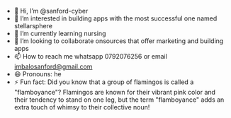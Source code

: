 - 👋 Hi, I’m @sanford-cyber
- 👀 I’m interested in building apps with the most successful one named stellarsphere
- 🌱 I’m currently learning nursing
- 💞️ I’m looking to collaborate onsources that offer marketing and building apps
- 📫 How to reach me whatsapp 0792076256 or email imbalosanford@gmail.com
- 😄 Pronouns: he
- ⚡ Fun fact: Did you know that a group of flamingos is called a "flamboyance"? Flamingos are known for their vibrant pink color and their tendency to stand on one leg, but the term "flamboyance" adds an extra touch of whimsy to their collective noun!








<!---
sanford-cyber/sanford-cyber is a ✨ special ✨ repository because its `README.md` (this file) appears on your GitHub profile.
You can click the Preview link to take a look at your changes.
--->
